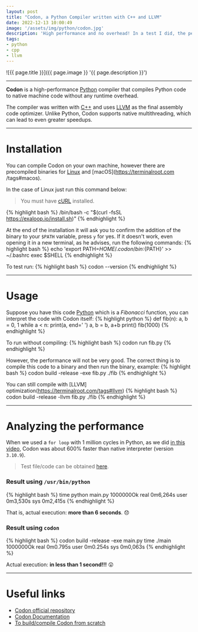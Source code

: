 ```yaml
---
layout: post
title: "Codon, a Python Compiler written with C++ and LLVM"
date: 2022-12-13 10:00:49
image: '/assets/img/python/codon.jpg'
description: 'High performance and no overhead! In a test I did, the performance gain was greater than 600%.'
tags:
- python
- cpp
- llvm
---
```


![{{ page.title }}]({{ page.image }} '{{ page.description }}')

---

**Codon** is a high-performance [Python](https://terminalroot.com/tags#python) compiler that compiles Python code to native machine code without any runtime overhead.

The compiler was written with [C++](https://terminalroot.com/tags#cpp) and uses [LLVM](https://terminalroot.com/tags#llvm) as the final assembly code optimizer. Unlike Python, Codon supports native multithreading, which can lead to even greater speedups.

---

# Installation
You can compile Codon on your own machine, however there are precompiled binaries for [Linux](https://terminalroot.com/tags#linux) and [macOS](https://terminalroot.com /tags#macos).

In the case of Linux just run this command below:
> You must have [cURL](https://terminalroot.com/using-curl-with-cpp/) installed.

{% highlight bash %}
/bin/bash -c "$(curl -fsSL https://exaloop.io/install.sh)"
{% endhighlight %}

At the end of the installation it will ask you to confirm the addition of the binary to your `$PATH` variable, press `y` for yes. If it doesn't work, even opening it in a new terminal, as he advises, run the following commands:
{% highlight bash %}
echo 'export PATH=${HOME}/.codon/bin:${PATH}' >> ~/.bashrc
exec $SHELL
{% endhighlight %}

To test run:
{% highlight bash %}
codon --version
{% endhighlight %}

---

# Usage
Suppose you have this code [Python](https://terminalroot.com/tags#python) which is a *Fibonacci* function, you can interpret the code with Codon itself:
{% highlight python %}
def fib(n):
    a, b = 0, 1
    while a < n:
        print(a, end=' ')
        a, b = b, a+b
    print()
fib(1000)
{% endhighlight %}

To run without compiling:
{% highlight bash %}
codon run fib.py
{% endhighlight %}

However, the performance will not be very good. The correct thing is to compile this code to a binary and then run the binary, example:
{% highlight bash %}
codon build -release -exe fib.py
./fib
{% endhighlight %}

You can still compile with [LLVM] optimization(https://terminalroot.com/tags#llvm)
{% highlight bash %}
codon build -release -llvm fib.py
./fib
{% endhighlight %}

---

# Analyzing the performance
When we used a `for loop` with 1 million cycles in Python, as we did [in this video](https://www.youtube.com/watch?v=spLIBqiv2Og), Codon was about 600% faster than native interpreter (version `3.10.9`).
> Test file/code can be obtained [here](https://github.com/terroo/langs-test-loop/blob/main/round1/main.py).

### Result using `/usr/bin/python`
{% highlight bash %}
time python main.py
1000000Ok
real   0m6,264s
user   0m3,530s
sys    0m2,415s
{% endhighlight %}

That is, actual execution: **more than 6 seconds**. 😞 

### Result using `codon`
{% highlight bash %}
codon build -release -exe main.py
time ./main
1000000Ok
real   0m0.795s
user   0m0.254s
sys    0m0,063s
{% endhighlight %}

Actual execution: **in less than 1 second!!!** 😲

---

# Useful links
+ [Codon official repository](https://github.com/exaloop/codon)
+ [Codon Documentation](https://docs.exaloop.io/codon/)
+ [To build/compile Codon from scratch](https://docs.exaloop.io/codon/advanced/build)

